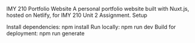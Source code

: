 IMY 210 Portfolio Website
A personal portfolio website built with Nuxt.js, hosted on Netlify, for IMY 210 Unit 2 Assignment.
Setup

Install dependencies: npm install
Run locally: npm run dev
Build for deployment: npm run generate

